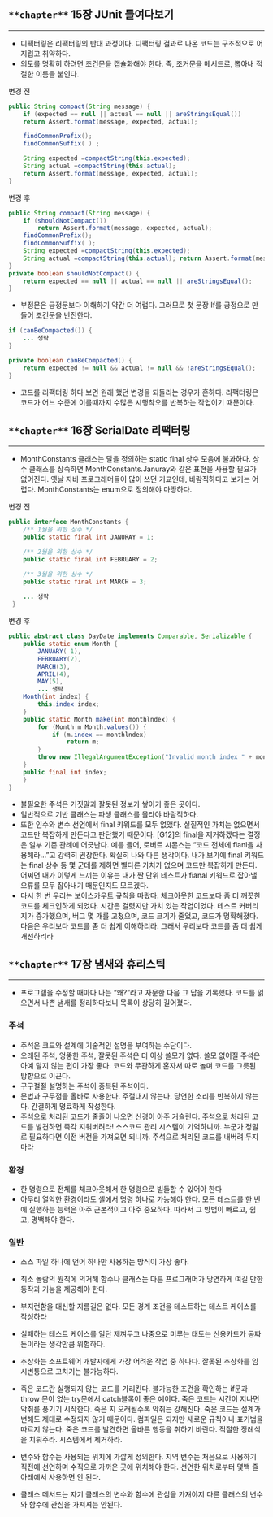 ## `**chapter**` **15장 JUnit 들여다보기**

---

- 디팩터링은 리팩터링의 반대 과정이다. 디팩터링 결과로 나온 코드는 구조적으로 어지럽고 취약하다.
- 의도를 명확히 하려면 조건문을 캡슐화해야 한다. 즉, 조거문을 메서드로, 뽑아내 적절한 이름을 붙인다.

변경 전

```java
public String compact(String message) {
    if (expected == null || actual == null || areStringsEqual())
    return Assert.format(message, expected, actual);

    findCommonPrefix();
    findCommonSuffix( ) ;

    String expected =compactString(this.expected); 
    String actual =compactString(this.actual);
    return Assert.format(message, expected, actual); 
}
```

변경 후

```java
public String compact(String message) { 
    if (shouldNotCompact())
        return Assert.format(message, expected, actual);
    findCommonPrefix();
    findCommonSuffix( );
    String expected =compactString(this.expected); 
    String actual =compactString(this.actual); return Assert.format(message, expected, actual);
}
private boolean shouldNotCompact() {   
    return expected == null || actual == null || areStringsEqual();
}
```

- 부정문은 긍정문보다 이해하기 약간 더 여럽다. 그러므로 첫 문장 If를 긍정으로 만들어 조건문을 반전한다.

```java
if (canBeCompacted()) {
	... 생략
}

private boolean canBeCompacted() {
	return expected != null && actual != null && !areStringsEqual();
}
```

- 코드를 리팩터링 하다 보면 원래 했던 변경을 되돌리는 경우가 흔하다. 리팩터링은 코드가 어느 수준에 이를때까지 수많은 시행착오를 반복하는 작업이기 때문이다.

## `**chapter**` **16장 SerialDate 리팩터링**

---

- MonthConstants 클래스는 달을 정의하는 static final 상수 모음에 불과하다. 상수 클래스를 상속하면 MonthConstants.Januray와 같은 표현을 사용할 필요가 없어진다. 옛날 자바 프로그래머들이 많이 쓰던 기교인데, 바람직하다고 보기는 어렵다. MonthConstants는 enum으로 정의해야 마땅하다.

변경 전

```java
public interface MonthConstants {
    /** 1월을 위한 상수 */
    public static final int JANURAY = 1;

    /** 2월을 위한 상수 */
    public static final int FEBRUARY = 2;

    /** 3월을 위한 상수 */
    public static final int MARCH = 3;
    
    ... 생략
 }
```

변경 후

```java
public abstract class DayDate implements Comparable, Serializable { 
    public static enum Month {
        JANUARY( 1), 
        FEBRUARY(2), 
        MARCH(3), 
        APRIL(4),
        MAY(5), 
        ... 생략
    Month(int index) { 
        this.index index;
    }
    public static Month make(int monthlndex) { 
        for (Month m Month.values()) {
            if (m.index == monthlndex) 
                return m;
        }
        throw new IllegalArgumentException("Invalid month index " + monthlndex); 
    }
    public final int index; 
    }
}
```

- 불필요한 주석은 거짓말과 잘못된 정보가 쌓이기 좋은 곳이다.
- 일반적으로 기반 클래스는 파생 클래스를 몰라야 바람직하다.
- 또한 인수와 변수 선언에서 final 키워드를 모두 없앴다. 실질적인 가치는 없으면서 코드만 복잡하게 만든다고 판단했기 때문이다. [G12]의 final을 제거하겠다는 결정은 일부 기존 관례에 어긋난다. 예를 들어, 로버트 시몬스는 “코드 전체에 fianl을 사용해라…”고 강력히 권장한다. 확실히 나와 다른 생각이다. 내가 보기에 final 키워드는 final 상수 등 몇 군데를 제하면 별다른 가치가 없으며 코드만 복잡하게 만든다. 어쩌면 내가 이렇게 느끼는 이유는 내가 짠 단위 테스트가 fianal 키워드로 잡아낼 오류를 모두 잡아내기 때문인지도 모르겠다.
- 다시 한 번 우리는 보이스카우트 규칙을 따랐다. 체크아웃한 코드보다 좀 더 깨끗한 코드를 체크인하게 되었다. 시간은 걸렸지만 가치 있는 작업이었다. 테스트 커버리지가 증가했으며, 버그 몇 개를 고쳤으며, 코드 크기가 줄었고, 코드가 명확해졌다. 다음은 우리보다 코드를 좀 더 쉽게 이해하리라. 그래서 우리보다 코드를 좀 더 쉽게 개선하리라

## `**chapter**` **17장 냄새와 휴리스틱**

---

- 프로그램을 수정할 때마다 나는 “왜?”라고 자문한 다음 그 답을 기록했다. 코드를 읽으면서 나쁜 냄새를 정리하다보니 목록이 상당히 길어졌다.

### 주석

- 주석은 코드와 설계에 기술적인 설명을 부여하는 수단이다.
- 오래된 주석, 엉뚱한 주석, 잘못된 주석은 더 이상 쓸모가 없다. 쓸모 없어질 주석은 아예 달지 않는 편이 가장 좋다. 코드와 무관하게 혼자서 따로 놀며 코드를 그릇된 방향으로 이끈다.
- 구구절절 설명하는 주석이 중복된 주석이다.
- 문법과 구두점을 올바로 사용한다. 주절대지 않는다. 당연한 소리를 반복하지 않는다. 간결하게 명료하게 작성한다.
- 주석으로 처리된 코드가 줄줄이 나오면 신경이 아주 거슬린다. 주석으로 처리된 코드를 발견하면 즉각 지워버려라! 소스코드 관리 시스템이 기억하니까. 누군가 정말로 필요하다면 이전 버전을 가져오면 되니까. 주석으로 처리된 코드를 내버려 두지 마라

### 환경

- 한 명령으로 전체를 체크아웃해서 한 명령으로 빌들할 수 있어야 한다
- 아무리 열악한 환경이라도 셸에서 명령 하나로 가능해야 한다. 모든 테스트를 한 번에 실행하는 능력은 아주 근본적이고 아주 중요하다. 따라서 그 방법이 빠르고, 쉽고, 명백해야 한다.

### 일반

- 소스 파일 하나에 언어 하나만 사용하는 방식이 가장 좋다.
- 최소 놀람의 원칙에 의거해 함수나 클래스는 다른 프로그래머가 당연하게 여길 만한 동작과 기능을 제공해야 한다.
- 부지런함을 대신할 지름길은 없다. 모든 경계 조건을 테스트하는 테스트 케이스를 작성하라
- 실패하는 테스트 케이스를 일단 제껴두고 나중으로 미루는 태도는 신용카드가 공짜 돈이라는 생각만큼 위험하다.
- 추상화는 소프트웨어 개발자에게 가장 어려운 작업 중 하나다. 잘못된 추상화를 임시변통으로 고치기는 불가능하다.
- 죽은 코드란 실행되지 않는 코드를 가리킨다. 불가능한 조건을 확인하는 if문과 throw 문이 없는 try문에서 catch블록이 좋은 예이다. 죽은 코드는 시간이 지나면 악취를 풍기기 시작한다. 죽은 지 오래될수록 악취는 강해진다. 죽은 코드는 설계가 변해도 제대로 수정되지 않기 때문이다. 컴파일은 되지만 새로운 규칙이나 표기법을 따르지 않는다. 죽은 코드를 발견하면 올바른 행동을 취하기 바란다. 적절한 장례식을 치뤄주라. 시스템에서 제거하라.

- 변수와 함수는 사용되는 위치에 가깝게 정의한다. 지역 변수는 처음으로 사용하기 직전에 선언하며 수직으로 가까운 곳에 위치해야 한다. 선언한 위치로부터 몇백 줄 아래에서 사용하면 안 된다.
- 클래스 메서드는 자기 클래스의 변수와 함수에 관심을 가져야지 다른 클래스의 변수와 함수에 관심을 가져셔는 안된다.